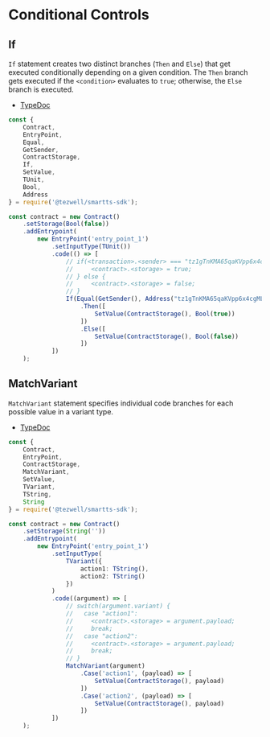 # Conditional Controls

## If

`If` statement creates two distinct branches (`Then` and `Else`) that get executed conditionally depending on a given condition. The `Then` branch gets executed if the `<condition>` evaluates to `true`; otherwise, the `Else` branch is executed.

- [TypeDoc](https://romarq.github.io/smartts-sdk/api/modules/statement.html#If)

```ts
const {
    Contract,
    EntryPoint,
    Equal,
    GetSender,
    ContractStorage,
    If,
    SetValue,
    TUnit,
    Bool,
    Address
} = require('@tezwell/smartts-sdk');

const contract = new Contract()
    .setStorage(Bool(false))
    .addEntrypoint(
        new EntryPoint('entry_point_1')
            .setInputType(TUnit())
            .code(() => [
                // if(<transaction>.<sender> === "tz1gTnKMA65qaKVpp6x4cgMLU2UyKF2zjHYN") {
                //     <contract>.<storage> = true;
                // } else {
                //     <contract>.<storage> = false;
                // }
                If(Equal(GetSender(), Address("tz1gTnKMA65qaKVpp6x4cgMLU2UyKF2zjHYN")))
                    .Then([
                        SetValue(ContractStorage(), Bool(true))
                    ])
                    .Else([
                        SetValue(ContractStorage(), Bool(false))
                    ])
            ])
    );
```

## MatchVariant

`MatchVariant` statement specifies individual code branches for each possible value in a variant type.

- [TypeDoc](https://romarq.github.io/smartts-sdk/api/modules/statement.html#MatchVariant)

```ts
const {
    Contract,
    EntryPoint,
    ContractStorage,
    MatchVariant,
    SetValue,
    TVariant,
    TString,
    String
} = require('@tezwell/smartts-sdk');

const contract = new Contract()
    .setStorage(String(''))
    .addEntrypoint(
        new EntryPoint('entry_point_1')
            .setInputType(
                TVariant({
                    action1: TString(),
                    action2: TString()
                })
            )
            .code((argument) => [
                // switch(argument.variant) {
                //   case "action1":
                //     <contract>.<storage> = argument.payload;
                //     break;
                //   case "action2":
                //     <contract>.<storage> = argument.payload;
                //     break;
                // }
                MatchVariant(argument)
                    .Case('action1', (payload) => [
                        SetValue(ContractStorage(), payload)
                    ])
                    .Case('action2', (payload) => [
                        SetValue(ContractStorage(), payload)
                    ])
            ])
    );
```
